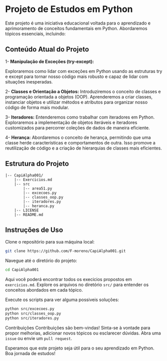 # Projeto de Estudos em Python
Este projeto é uma iniciativa educacional voltada para o aprendizado e aprimoramento de conceitos fundamentais em Python. Abordaremos tópicos essenciais, incluindo:

## Conteúdo Atual do Projeto
1- <b>Manipulação de Exceções (try-except):</b>

Exploraremos como lidar com exceções em Python usando as estruturas try e except para tornar nosso código mais robusto e capaz de lidar com situações inesperadas.

2- <b>Classes e Orientação a Objetos:</b>
Introduziremos o conceito de classes e programação orientada a objetos (OOP). Aprenderemos a criar classes, instanciar objetos e utilizar métodos e atributos para organizar nosso código de forma mais modular.

3- <b>Iteradores:</b>
Entenderemos como trabalhar com iteradores em Python. Exploraremos a implementação de objetos iteráveis e iteradores customizados para percorrer coleções de dados de maneira eficiente.

4- <b>Herança:</b>
Abordaremos o conceito de herança, permitindo que uma classe herde características e comportamentos de outra. Isso promove a reutilização de código e a criação de hierarquias de classes mais eficientes.

## Estrutura do Projeto
~~~
|-- CapiAlpha001/
    |-- Exercicios.md
    |-- src
        |-- area51.py
        |-- excecoes.py
        |-- classes_oop.py
        |-- iteradores.py
        |-- heranca.py
    |-- LICENSE
    |-- README.md
~~~

## Instruções de Uso

Clone o repositório para sua máquina local:

```bash
git clone https://github.com/F-moreno/CapiAlpha001.git
```

Navegue até o diretório do projeto:

```bash
cd CapiAlpha001
```
Aqui você poderá encontrar todos os execicios propostos em ```exercicios.md```.
Explore os arquivos no diretório ```src/``` para entender os conceitos abordados em cada tópico.

Execute os scripts para ver alguma possiveis soluções:

```bash
python src/excecoes.py
python src/classes_oop.py
python src/iteradores.py
```

Contribuições
Contribuições são bem-vindas! Sinta-se à vontade para propor melhorias, adicionar novos tópicos ou esclarecer dúvidas. Abra uma ```issue``` ou envie um ```pull request```.

Esperamos que este projeto seja útil para o seu aprendizado em Python. Boa jornada de estudos! 

